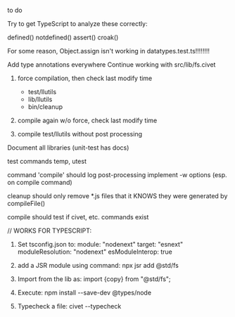 to do

Try to get TypeScript to analyze these correctly:

defined()
notdefined()
assert()
croak()

For some reason, Object.assign isn't working in datatypes.test.ts!!!!!!!!

Add type annotations everywhere
Continue working with src/lib/fs.civet


1. force compilation, then check last modify time
	- test/llutils
	- lib/llutils
	- bin/cleanup
2. compile again w/o force, check last modify time

3. compile test/llutils without post processing

Document all libraries (unit-test has docs)

test commands temp, utest

command 'compile' should log post-processing
implement -w options (esp. on compile command)

cleanup should only remove *.js files that it KNOWS they were
generated by compileFile()

compile should test if civet, etc. commands exist

// WORKS FOR TYPESCRIPT:
1. Set tsconfig.json to:
	module: "nodenext"
	target: "esnext"
	moduleResolution: "nodenext"
	esModuleInterop: true

2. add a JSR module using command:
	npx jsr add @std/fs

3. Import from the lib as:
	import {copy} from "@std/fs";

4. Execute:
	npm install --save-dev @types/node

5. Typecheck a file:
	civet --typecheck <path>
